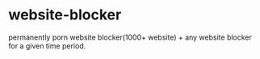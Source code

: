 # website-blocker
permanently porn website blocker(1000+ website) + any website blocker for a given time period.
